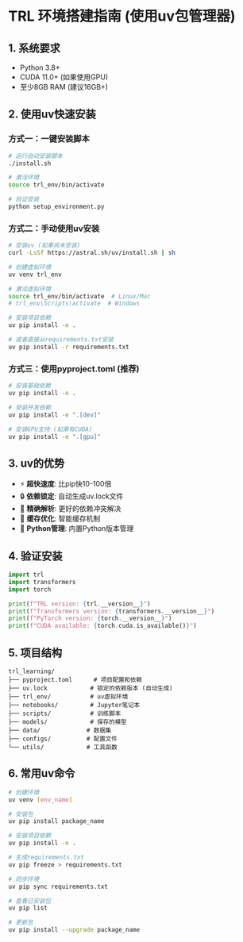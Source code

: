 # TRL 环境搭建指南 (使用uv包管理器)

## 1. 系统要求
- Python 3.8+
- CUDA 11.0+ (如果使用GPU)
- 至少8GB RAM (建议16GB+)

## 2. 使用uv快速安装

### 方式一：一键安装脚本
```bash
# 运行自动安装脚本
./install.sh

# 激活环境
source trl_env/bin/activate

# 验证安装
python setup_environment.py
```

### 方式二：手动使用uv安装

```bash
# 安装uv (如果尚未安装)
curl -LsSf https://astral.sh/uv/install.sh | sh

# 创建虚拟环境
uv venv trl_env

# 激活虚拟环境
source trl_env/bin/activate  # Linux/Mac
# trl_env\Scripts\activate  # Windows

# 安装项目依赖
uv pip install -e .

# 或者直接从requirements.txt安装
uv pip install -r requirements.txt
```

### 方式三：使用pyproject.toml (推荐)

```bash
# 安装基础依赖
uv pip install -e .

# 安装开发依赖
uv pip install -e ".[dev]"

# 安装GPU支持 (如果有CUDA)
uv pip install -e ".[gpu]"
```

## 3. uv的优势

- ⚡ **超快速度**: 比pip快10-100倍
- 🔒 **依赖锁定**: 自动生成uv.lock文件
- 🎯 **精确解析**: 更好的依赖冲突解决
- 💾 **缓存优化**: 智能缓存机制
- 🐍 **Python管理**: 内置Python版本管理

## 4. 验证安装

```python
import trl
import transformers
import torch

print(f"TRL version: {trl.__version__}")
print(f"Transformers version: {transformers.__version__}")
print(f"PyTorch version: {torch.__version__}")
print(f"CUDA available: {torch.cuda.is_available()}")
```

## 5. 项目结构

```
trl_learning/
├── pyproject.toml      # 项目配置和依赖
├── uv.lock            # 锁定的依赖版本 (自动生成)
├── trl_env/           # uv虚拟环境
├── notebooks/         # Jupyter笔记本
├── scripts/           # 训练脚本
├── models/            # 保存的模型
├── data/             # 数据集
├── configs/          # 配置文件
└── utils/            # 工具函数
```

## 6. 常用uv命令

```bash
# 创建环境
uv venv [env_name]

# 安装包
uv pip install package_name

# 安装项目依赖
uv pip install -e .

# 生成requirements.txt
uv pip freeze > requirements.txt

# 同步环境
uv pip sync requirements.txt

# 查看已安装包
uv pip list

# 更新包
uv pip install --upgrade package_name
```